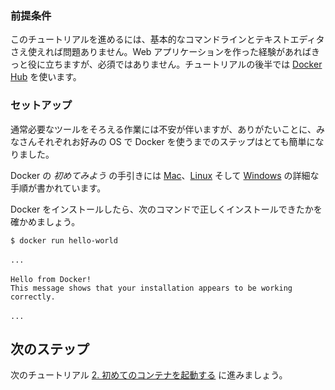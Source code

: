 
### 前提条件

このチュートリアルを進めるには、基本的なコマンドラインとテキストエディタさえ使えれば問題ありません。Web アプリケーションを作った経験があればきっと役に立ちますが、必須ではありません。チュートリアルの後半では <a href="https://hub.docker.com/" target="_blank">Docker Hub</a> を使います。

### セットアップ

通常必要なツールをそろえる作業には不安が伴いますが、ありがたいことに、みなさんそれぞれお好みの OS で Docker を使うまでのステップはとても簡単になりました。

Docker の *初めてみよう* の手引きには <a href="http://docs.docker.jp/mac/step_one.html" target="_blank">Mac</a>、<a href="http://docs.docker.jp/linux/step_one.html" target="_blank">Linux</a> そして <a href="http://docs.docker.jp/windows/step_one.html" target="_blank">Windows</a> の詳細な手順が書かれています。

Docker をインストールしたら、次のコマンドで正しくインストールできたかを確かめましょう。

```
$ docker run hello-world
　
...
　
Hello from Docker!
This message shows that your installation appears to be working correctly.
　
...
```

## 次のステップ

次のチュートリアル [2. 初めてのコンテナを起動する](/workshop/2) に進みましょう。
